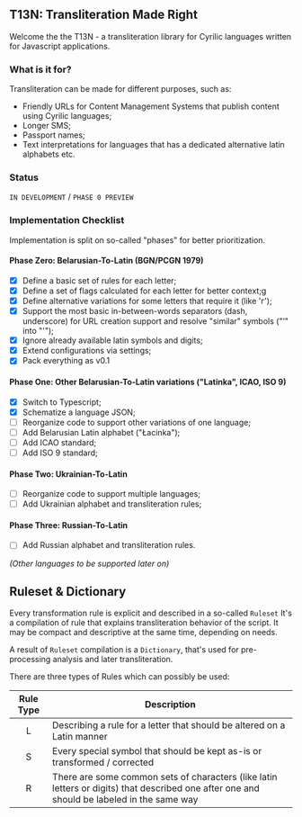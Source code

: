 ## T13N: Transliteration Made Right

Welcome the the T13N - a transliteration library for Cyrilic languages written for Javascript applications.

### What is it for?

Transliteration can be made for different purposes, such as:

- Friendly URLs for Content Management Systems that publish content using Cyrilic languages;
- Longer SMS;
- Passport names;
- Text interpretations for languages that has a dedicated alternative latin alphabets etc.

### Status

`IN DEVELOPMENT` / `PHASE 0 PREVIEW`

### Implementation Checklist

Implementation is split on so-called "phases" for better prioritization.

#### Phase Zero: Belarusian-To-Latin (BGN/PCGN 1979)

- [x] Define a basic set of rules for each letter;
- [x] Define a set of flags calculated for each letter for better context;g
- [x] Define alternative variations for some letters that require it (like 'г');
- [x] Support the most basic in-between-words separators (dash, underscore) for URL creation support and resolve "similar" symbols ("’" into "'");
- [x] Ignore already available latin symbols and digits;
- [x] Extend configurations via settings;
- [x] Pack everything as v0.1

#### Phase One: Other Belarusian-To-Latin variations ("Latinka", ICAO, ISO 9)

- [x] Switch to Typescript;
- [x] Schematize a language JSON;
- [ ] Reorganize code to support other variations of one language;
- [ ] Add Belarusian Latin alphabet ("Łacinka");
- [ ] Add ICAO standard;
- [ ] Add ISO 9 standard;

#### Phase Two: Ukrainian-To-Latin

- [ ] Reorganize code to support multiple languages;
- [ ] Add Ukrainian alphabet and transliteration rules;

#### Phase Three: Russian-To-Latin

- [ ] Add Russian alphabet and transliteration rules.

_(Other languages to be supported later on)_

## Ruleset & Dictionary

Every transformation rule is explicit and described in a so-called `Ruleset` It's a compilation of rule that explains transliteration behavior of the script. It may be compact and descriptive at the same time, depending on needs.

A result of `Ruleset` compilation is a `Dictionary`, that's used for pre-processing analysis and later transliteration.

There are three types of Rules which can possibly be used:

| Rule Type | Description                                                                                                                                |
| :-------: | ------------------------------------------------------------------------------------------------------------------------------------------ |
|     L     | Describing a rule for a letter that should be altered on a Latin manner                                                                    |
|     S     | Every special symbol that should be kept as-is or transformed / corrected                                                                  |
|     R     | There are some common sets of characters (like latin letters or digits) that described one after one and should be labeled in the same way |
